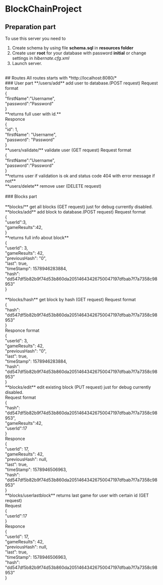 # BlockChainProject

## Preparation part
To use this server you need to 
1. Create schema by using file **schema.sql** in **resources folder**
2. Create user **root** for your database with password **initial** or change settings in *hibernate.cfg.xml*
3. Launch server.
<br />
## Routes 
All routes starts with *http://localhost:8080/* <br />
### User part
 **/users/add**  add user to database.(POST request) Request format  <br />
{ <br />
	"firstName":"Username", <br />
	"password":"Password" <br />
} <br />
 **returns full user with id.**  <br />
Responce <br />
{ <br />
    "id": 1, <br />
    "firstName": "Username", <br />
    "password": "Password" <br />
}<br />
**users/validate/** validate user (GET request) Request format<br />
{<br />
	"firstName":"Username",<br />
	"password":"Password"<br />
}<br />
**returns user if validation is ok and status code 404 with error message if not**<br />
**users/delete** remove user (DELETE request)<br />
<br />
### Blocks part <br />
<br />
**blocks/** get all blocks (GET request) just for debug currently disabled.<br />
**blocks/add** add block to database.(POST request) Request format <br />
{<br />
	"userId":3,<br />
	"gameResults":42,<br />
}<br />
**returns full info about block**<br />
{<br />
    "userId": 3,<br />
    "gameResults": 42,<br />
    "previousHash": "0",<br />
    "last": true,<br />
    "timeStamp": 1578946283884,<br />
    "hash": "dd547df5b82b9f74d53b860da20514643426750047197dfbab7f7a7358c98953"<br />
}<br /><br />
**blocks/hash** get block by hash (GET request) Request format<br />
{<br />
  "hash": "dd547df5b82b9f74d53b860da20514643426750047197dfbab7f7a7358c98953"<br />
}<br />
Responce format<br />
{<br />
    "userId": 3,<br />
    "gameResults": 42,<br />
    "previousHash": "0",<br />
    "last": true,<br />
    "timeStamp": 1578946283884,<br />
    "hash": "dd547df5b82b9f74d53b860da20514643426750047197dfbab7f7a7358c98953"<br />
}<br />
**blocks/edit** edit existing block (PUT request) just for debug currently disabled.<br />
Request format <br />
{<br />
  "hash": "dd547df5b82b9f74d53b860da20514643426750047197dfbab7f7a7358c98953",<br />
  "gameResults":42,<br />
  "userId":17<br />
}<br />
Responce<br />
{<br />
    "userId": 17,<br />
    "gameResults": 42,<br />
    "previousHash": null,<br />
    "last": true,<br />
    "timeStamp": 1578946506963,<br />
    "hash": "dd547df5b82b9f74d53b860da20514643426750047197dfbab7f7a7358c98953"<br />
}<br />
**blocks/userlastblock** returns last game for user with certain id (GET request)<br />
Request<br />
{<br />
  "userId":17<br />
}<br />
Responce<br />
{<br />
    "userId": 17,<br />
    "gameResults": 42,<br />
    "previousHash": null,<br />
    "last": true,<br />
    "timeStamp": 1578946506963,<br />
    "hash": "dd547df5b82b9f74d53b860da20514643426750047197dfbab7f7a7358c98953"<br />
}<br />
